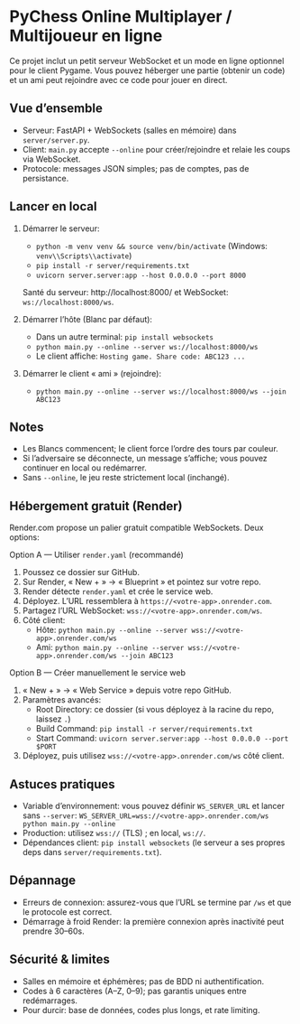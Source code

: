 PyChess Online Multiplayer / Multijoueur en ligne
=================================================

Ce projet inclut un petit serveur WebSocket et un mode en ligne optionnel pour le client Pygame. Vous pouvez héberger une partie (obtenir un code) et un ami peut rejoindre avec ce code pour jouer en direct.

Vue d’ensemble
--------------
- Serveur: FastAPI + WebSockets (salles en mémoire) dans `server/server.py`.
- Client: `main.py` accepte `--online` pour créer/rejoindre et relaie les coups via WebSocket.
- Protocole: messages JSON simples; pas de comptes, pas de persistance.

Lancer en local
---------------
1) Démarrer le serveur:
   - `python -m venv venv && source venv/bin/activate` (Windows: `venv\\Scripts\\activate`)
   - `pip install -r server/requirements.txt`
   - `uvicorn server.server:app --host 0.0.0.0 --port 8000`

   Santé du serveur: http://localhost:8000/ et WebSocket: `ws://localhost:8000/ws`.

2) Démarrer l’hôte (Blanc par défaut):
   - Dans un autre terminal: `pip install websockets`
   - `python main.py --online --server ws://localhost:8000/ws`
   - Le client affiche: `Hosting game. Share code: ABC123 ...`

3) Démarrer le client « ami » (rejoindre):
   - `python main.py --online --server ws://localhost:8000/ws --join ABC123`

Notes
-----
- Les Blancs commencent; le client force l’ordre des tours par couleur.
- Si l’adversaire se déconnecte, un message s’affiche; vous pouvez continuer en local ou redémarrer.
- Sans `--online`, le jeu reste strictement local (inchangé).

Hébergement gratuit (Render)
----------------------------
Render.com propose un palier gratuit compatible WebSockets. Deux options:

Option A — Utiliser `render.yaml` (recommandé)
1) Poussez ce dossier sur GitHub.
2) Sur Render, « New + » → « Blueprint » et pointez sur votre repo.
3) Render détecte `render.yaml` et crée le service web.
4) Déployez. L’URL ressemblera à `https://<votre-app>.onrender.com`.
5) Partagez l’URL WebSocket: `wss://<votre-app>.onrender.com/ws`.
6) Côté client:
   - Hôte: `python main.py --online --server wss://<votre-app>.onrender.com/ws`
   - Ami:  `python main.py --online --server wss://<votre-app>.onrender.com/ws --join ABC123`

Option B — Créer manuellement le service web
1) « New + » → « Web Service » depuis votre repo GitHub.
2) Paramètres avancés:
   - Root Directory: ce dossier (si vous déployez à la racine du repo, laissez `.`)
   - Build Command: `pip install -r server/requirements.txt`
   - Start Command: `uvicorn server.server:app --host 0.0.0.0 --port $PORT`
3) Déployez, puis utilisez `wss://<votre-app>.onrender.com/ws` côté client.

Astuces pratiques
-----------------
- Variable d’environnement: vous pouvez définir `WS_SERVER_URL` et lancer sans `--server`:
  `WS_SERVER_URL=wss://<votre-app>.onrender.com/ws python main.py --online`
- Production: utilisez `wss://` (TLS) ; en local, `ws://`.
- Dépendances client: `pip install websockets` (le serveur a ses propres deps dans `server/requirements.txt`).

Dépannage
---------
- Erreurs de connexion: assurez-vous que l’URL se termine par `/ws` et que le protocole est correct.
- Démarrage à froid Render: la première connexion après inactivité peut prendre 30–60s.

Sécurité & limites
------------------
- Salles en mémoire et éphémères; pas de BDD ni authentification.
- Codes à 6 caractères (A–Z, 0–9); pas garantis uniques entre redémarrages.
- Pour durcir: base de données, codes plus longs, et rate limiting.
